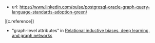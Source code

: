 
- url: https://www.linkedin.com/pulse/postgresql-oracle-graph-query-language-standards-adoption-green/

[[c.reference]]

- "graph-level attributes" in [Relational inductive biases, deep learning, and graph networks](https://arxiv.org/abs/1806.01261)